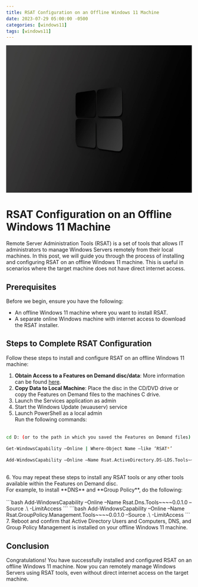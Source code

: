 ```yaml
---
title: RSAT Configuration on an Offline Windows 11 Machine
date: 2023-07-29 05:00:00 -0500
categories: [windows11]
tags: [windows11]
---
```


<img src="/assets/img/posts/2023/rsat_offline_installation/rsat_offline_installation.jpg" alt="RSAT Installation & Configuration on an Offline Windows 11 Machine" style="height:400px; width:600px;" />


# RSAT Configuration on an Offline Windows 11 Machine

Remote Server Administration Tools (RSAT) is a set of tools that allows IT administrators to manage Windows Servers remotely from their local machines. In this  post, we will guide you through the process of installing and configuring RSAT on an offline Windows 11 machine. This is useful in scenarios where the target machine does not have direct internet access.

## Prerequisites

Before we begin, ensure you have the following:

- An offline Windows 11 machine where you want to install RSAT.
- A separate online Windows machine with internet access to download the RSAT installer.

## Steps to Complete RSAT Configuration

Follow these steps to install and configure RSAT on an offline Windows 11 machine:

1. **Obtain Access to a Features on Demand disc/data**: More information can be found
[here](https://learn.microsoft.com/en-us/windows-hardware/manufacture/desktop/features-on-demand-v2--capabilities?view=windows-11).<br>
2. **Copy Data to Local Machine**: Place the disc in the CD/DVD drive or copy the Features on Demand files to the machines C drive. <br>
3. Launch the Services application as admin<br>
4. Start the Windows Update (wuauserv) service<br>
5. Launch PowerShell as a local admin<br>
        Run the following commands:<br><br>
```bash
cd D: (or to the path in which you saved the Features on Demand files)
```
```bash
Get-WindowsCapability –Online | Where-Object Name –like ‘RSAT*’
```
```bash
Add-WindowsCapability –Online –Name Rsat.ActiveDirectory.DS-LDS.Tools~~~~0.0.1.0 –Source .\ -LimitAccess
```
<br>
6. You may repeat these steps to install any RSAT tools or any other tools available within the Features on Demand disc.<br>
        For example, to install **DNS** and **Group Policy**, do the following:<br><br>
```bash
Add-WindowsCapability –Online –Name Rsat.Dns.Tools~~~~0.0.1.0 –Source .\ -LimitAccess
```
```bash
Add-WindowsCapability –Online –Name Rsat.GroupPolicy.Management.Tools~~~~0.0.1.0 –Source .\ -LimitAccess
```
<br>
7. Reboot and confirm that Active Directory Users and Computers, DNS, and Group Policy Management is installed on your offline Windows 11 machine.<br>

## Conclusion

Congratulations! You have successfully installed and configured RSAT on an offline Windows 11 machine. Now you can remotely manage Windows Servers using RSAT tools, even without direct internet access on the target machine.
